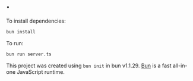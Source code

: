 # .

To install dependencies:

```bash
bun install
```

To run:

```bash
bun run server.ts
```

This project was created using `bun init` in bun v1.1.29. [Bun](https://bun.sh) is a fast all-in-one JavaScript runtime.

